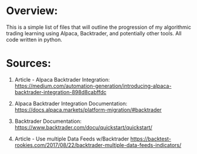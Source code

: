 # Overview:
This is a simple list of files that will outline the progression of my algorithmic trading learning using Alpaca, Backtrader, and potentially other tools. All code written in python.

# Sources:
1. Article - Alpaca Backtrader Integration:
https://medium.com/automation-generation/introducing-alpaca-backtrader-integration-898d8cabffdc

2. Alpaca Backtrader Integration Documentation:
https://docs.alpaca.markets/platform-migration/#backtrader

3. Backtrader Documentation:
https://www.backtrader.com/docu/quickstart/quickstart/

4. Article - Use multiple Data Feeds w/Backtrader
https://backtest-rookies.com/2017/08/22/backtrader-multiple-data-feeds-indicators/

